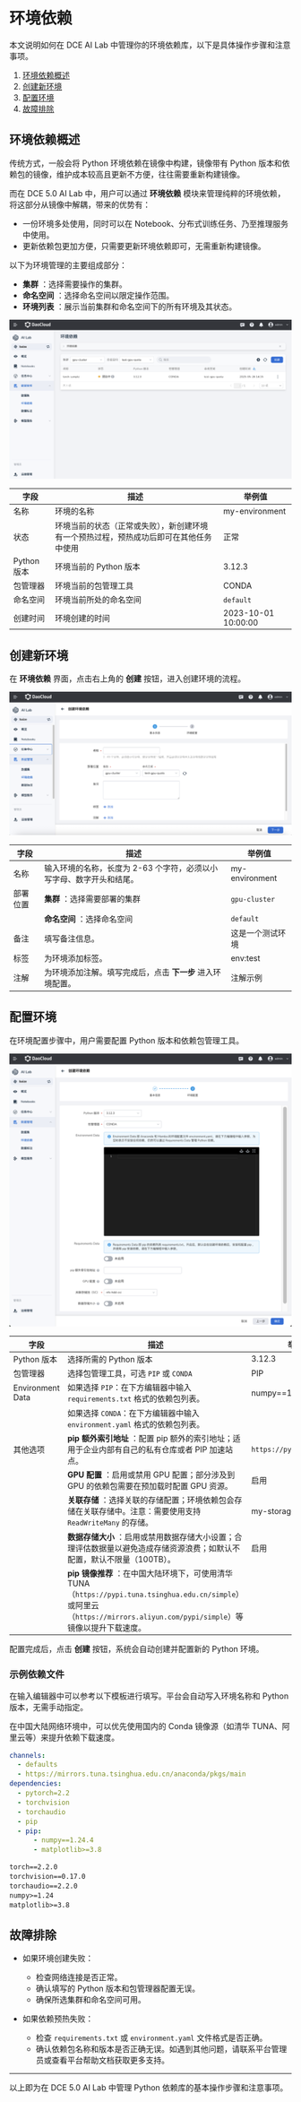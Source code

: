 # 环境依赖

本文说明如何在 DCE AI Lab 中管理你的环境依赖库，以下是具体操作步骤和注意事项。

1. [环境依赖概述](#_2)
2. [创建新环境](#_3)
3. [配置环境](#_4)
4. [故障排除](#_5)

## 环境依赖概述

传统方式，一般会将 Python 环境依赖在镜像中构建，镜像带有 Python 版本和依赖包的镜像，维护成本较高且更新不方便，往往需要重新构建镜像。

而在 DCE 5.0 AI Lab 中，用户可以通过 **环境依赖** 模块来管理纯粹的环境依赖，将这部分从镜像中解耦，带来的优势有：

- 一份环境多处使用，同时可以在 Notebook、分布式训练任务、乃至推理服务中使用。
- 更新依赖包更加方便，只需要更新环境依赖即可，无需重新构建镜像。

以下为环境管理的主要组成部分：

- **集群** ：选择需要操作的集群。
- **命名空间** ：选择命名空间以限定操作范围。
- **环境列表** ：展示当前集群和命名空间下的所有环境及其状态。

![环境依赖概述](../../images/conda01.png)

| 字段 | 描述 | 举例值 |
|-----|------|-------|
| 名称 | 环境的名称 | my-environment |
| 状态 | 环境当前的状态（正常或失败），新创建环境有一个预热过程，预热成功后即可在其他任务中使用 | 正常 |
| Python 版本 | 环境当前的 Python 版本 | 3.12.3 |
| 包管理器 | 环境当前的包管理工具 | CONDA |
| 命名空间 | 环境当前所处的命名空间 | `default` |
| 创建时间 | 环境创建的时间 | 2023-10-01 10:00:00 |

## 创建新环境

在 **环境依赖** 界面，点击右上角的 **创建** 按钮，进入创建环境的流程。

![创建新环境](../../images/conda02.png)

| 字段 | 描述 | 举例值 |
|-----|------|------|
| 名称 | 输入环境的名称，长度为 2-63 个字符，必须以小写字母、数字开头和结尾。 | my-environment |
| 部署位置 | **集群** ：选择需要部署的集群 | `gpu-cluster` |
| | **命名空间** ：选择命名空间 | `default` |
| 备注 | 填写备注信息。 | 这是一个测试环境 |
| 标签 | 为环境添加标签。 | env:test |
| 注解 | 为环境添加注解。填写完成后，点击 **下一步** 进入环境配置。 | 注解示例 |

## 配置环境

在环境配置步骤中，用户需要配置 Python 版本和依赖包管理工具。

![配置环境](../../images/conda03.png)

| 字段 | 描述 | 举例值 |
|-----|-----|--------|
| Python 版本 | 选择所需的 Python 版本 | 3.12.3 |
| 包管理器 | 选择包管理工具，可选 `PIP` 或 `CONDA` | PIP |
| Environment Data | 如果选择 `PIP`：在下方编辑器中输入 `requirements.txt` 格式的依赖包列表。 | numpy==1.21.0 |
| | 如果选择 `CONDA`：在下方编辑器中输入 `environment.yaml` 格式的依赖包列表。 | |
| 其他选项 | **pip 额外索引地址** ：配置 pip 额外的索引地址；适用于企业内部有自己的私有仓库或者 PIP 加速站点。 | `https://pypi.example.com` |
| | **GPU 配置** ：启用或禁用 GPU 配置；部分涉及到 GPU 的依赖包需要在预加载时配置 GPU 资源。 | 启用 |
| | **关联存储** ：选择关联的存储配置；环境依赖包会存储在关联存储中。注意：需要使用支持 `ReadWriteMany` 的存储。 | my-storage-config |
| | **数据存储大小** ：启用或禁用数据存储大小设置；合理评估数据量以避免造成存储资源浪费；如默认不配置，默认不限量（100TB）。 | 启用 |
| | **pip 镜像推荐** ：在中国大陆环境下，可使用清华 TUNA（`https://pypi.tuna.tsinghua.edu.cn/simple`）或阿里云（`https://mirrors.aliyun.com/pypi/simple`）等镜像以提升下载速度。 | |

配置完成后，点击 **创建** 按钮，系统会自动创建并配置新的 Python 环境。
	
### 示例依赖文件

在输入编辑器中可以参考以下模板进行填写。平台会自动写入环境名称和 Python 版本，无需手动指定。

在中国大陆网络环境中，可以优先使用国内的 Conda 镜像源（如清华 TUNA、阿里云等）来提升依赖下载速度。

```yaml title="environment.yaml"
channels:
  - defaults
  - https://mirrors.tuna.tsinghua.edu.cn/anaconda/pkgs/main
dependencies:
  - pytorch=2.2
  - torchvision
  - torchaudio
  - pip
  - pip:
      - numpy==1.24.4
      - matplotlib>=3.8
```

```txt title="requirements.txt"
torch==2.2.0
torchvision==0.17.0
torchaudio==2.2.0
numpy>=1.24
matplotlib>=3.8
```

## 故障排除

- 如果环境创建失败：  
    - 检查网络连接是否正常。  
    - 确认填写的 Python 版本和包管理器配置无误。  
    - 确保所选集群和命名空间可用。

- 如果依赖预热失败：  
    - 检查 `requirements.txt` 或 `environment.yaml` 文件格式是否正确。  
    - 确认依赖包名称和版本是否正确无误。如遇到其他问题，请联系平台管理员或查看平台帮助文档获取更多支持。

---

以上即为在 DCE 5.0 AI Lab 中管理 Python 依赖库的基本操作步骤和注意事项。
